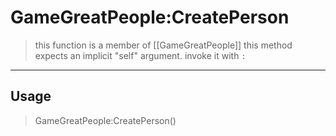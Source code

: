 # GameGreatPeople:CreatePerson
> this function is a member of [[GameGreatPeople]]
> this method expects an implicit "self" argument. invoke it with `:`
-----
## Usage
> GameGreatPeople:CreatePerson()
